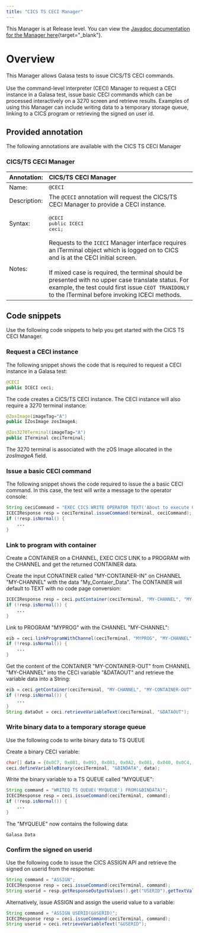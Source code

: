 ```yaml
---
title: "CICS TS CECI Manager"
---
```


This Manager is at Release level. You can view the [Javadoc documentation for the Manager here](https://javadoc.galasa.dev/dev/galasa/cicsts/package-summary.html){target="_blank"}.


# Overview
This Manager allows Galasa tests to issue CICS/TS CECI commands.<br><br> Use the command-level interpreter (CECI) Manager to request a CECI instance in a Galasa test,  issue basic CECI commands  which can be processed interactively on a 3270 screen and  retrieve results. Examples of using this Manager can include writing data to a temporary storage  queue, linking to a CICS program or retrieving the signed on user id.


## Provided annotation

The following annotations are available with the CICS TS CECI Manager


### CICS/TS CECI Manager

| Annotation: | CICS/TS CECI Manager |
| --------------------------------------- | :------------------------------------- |
| Name: | `@CECI` |
| Description: | The `@CECI` annotation will request the CICS/TS CECI Manager to provide a CECI instance. |
| Syntax: | <pre lang="java">@CECI<br>public ICECI ceci;</pre> |
| Notes: | Requests to the `ICECI` Manager interface requires an ITerminal object which is logged on to CICS and is at  the CECI initial screen.<br><br> If mixed case is required, the terminal should be presented with no upper case translate status. For example, the test could first issue `CEOT TRANIDONLY` to the ITerminal before invoking ICECI methods. |


## Code snippets

Use the following code snippets to help you get started with the CICS TS CECI Manager.


### Request a CECI instance

The following snippet shows the code that is required to request a CECI instance in a Galasa test:

```java
@CECI
public ICECI ceci;
```

The code creates a CICS/TS CECI instance. The CECI instance will also require a 3270 terminal instance:

```java
@ZosImage(imageTag="A")
public IZosImage zosImageA;

@Zos3270Terminal(imageTag="A")
public ITerminal ceciTerminal;
```
The 3270 terminal is associated with the zOS Image allocated in the *zosImageA* field.


### Issue a basic CECI command

The following snippet shows the code required to issue the a basic CECI command. In this case, the test will write a message to the operator console:

```java
String ceciCommand = "EXEC CICS WRITE OPERATOR TEXT('About to execute Galasa Test...')";
ICECIResponse resp = ceciTerminal.issueCommand(terminal, ceciCommand);
if (!resp.isNormal() {
    ...
}
```


### Link to program with container

Create a CONTAINER on a CHANNEL, EXEC CICS LINK to a PROGRAM with the CHANNEL and get the returned CONTAINER data.

Create the input CONATINER called "MY-CONTAINER-IN" on CHANNEL "MY-CHANNEL" with the data "My_Contaier_Data". The CONTAINER will default to TEXT with no code page conversion:

```java
ICECIResponse resp = ceci.putContainer(ceciTerminal, "MY-CHANNEL", "MY-CONTAINER-IN", "My_Contaier_Data", null, null, null);
if (!resp.isNormal()) {
    ...
}
```

Link to PROGRAM "MYPROG" with the CHANNEL "MY-CHANNEL":

```java
eib = ceci.linkProgramWithChannel(ceciTerminal, "MYPROG", "MY-CHANNEL", null, null, false);
if (!resp.isNormal()) {
    ...
}
```

Get the content of the CONTAINER "MY-CONTAINER-OUT" from CHANNEL "MY-CHANNEL" into the CECI variable "&DATAOUT" and retrieve the variable data into a String:

```java
eib = ceci.getContainer(ceciTerminal, "MY-CHANNEL", "MY-CONTAINER-OUT", "&DATAOUT", null, null);
if (!resp.isNormal()) {
    ...
}
String dataOut = ceci.retrieveVariableText(ceciTerminal, "&DATAOUT");
```


### Write binary data to a temporary storage queue

Use the following code to write binary data to TS QUEUE 

Create a binary CECI variable:

```java
char[] data = {0x0C7, 0x081, 0x093, 0x081, 0x0A2, 0x081, 0x040, 0x0C4, 0x081, 0x0A3, 0x081};
ceci.defineVariableBinary(ceciTerminal, "&BINDATA", data);
```

Write the binary variable to a TS QUEUE called "MYQUEUE": 

```java
String command = "WRITEQ TS QUEUE('MYQUEUE') FROM(&BINDATA)";
ICECIResponse resp = ceci.issueCommand(ceciTerminal, command);
if (!resp.isNormal()) {
    ...
}

```

The "MYQUEUE" now contains the following data:

```
Galasa Data
```


### Confirm the signed on userid

Use the following code to issue the CICS ASSIGN API and retrieve the signed on userid from the response: 


```java
String command = "ASSIGN";
ICECIResponse resp = ceci.issueCommand(ceciTerminal, command);
String userid = resp.getResponseOutputValues().get("USERID").getTextValue();

```

Alternatively, issue ASSIGN and assign the userid value to a variable:

```java
String command = "ASSIGN USERID(&USERID)";
ICECIResponse resp = ceci.issueCommand(ceciTerminal, command);
String userid = ceci.retrieveVariableText("&USERID");

```
